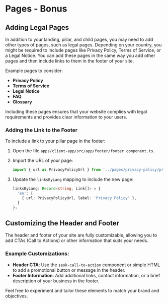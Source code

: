 # Pages - Bonus

## Adding Legal Pages
In addition to your landing, pillar, and child pages, you may need to add other types of pages, such as legal pages. Depending on your country, you might be required to include pages like Privacy Policy, Terms of Service, or a Legal Notice. You can add these pages in the same way you add other pages and then include links to them in the footer of your site.

Example pages to consider:
- **Privacy Policy**
- **Terms of Service**
- **Legal Notice**
- **FAQ**
- **Glossary**

Including these pages ensures that your website complies with legal requirements and provides clear information to your users.

### Adding the Link to the Footer

To include a link to your pillar page in the footer:

1. Open the file `apps/client-app/src/app/footer/footer.component.ts`.
2. Import the URL of your page:

   ```typescript
   import { url as PrivacyPolicyUrl } from '../pages/privacy-policy/privacy-policy.page';
   ```
3. Update the `linksByLang` mapping to include the new page:

   ```typescript
   linksByLang: Record<string, Link[]> = {
     'en': [
       { url: PrivacyPolicyUrl, label: 'Privacy Policy' },
     ]
   };
   ```

## Customizing the Header and Footer
The header and footer of your site are fully customizable, allowing you to add CTAs (Call to Actions) or other information that suits your needs.

### Example Customizations:
- **Header CTA**: Use the `seok-call-to-action` component or simple HTML to add a promotional button or message in the header.
- **Footer Information**: Add additional links, contact information, or a brief description of your business in the footer.

Feel free to experiment and tailor these elements to match your brand and objectives.

